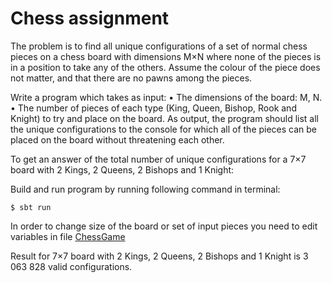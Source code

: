 Chess assignment
=====



The problem is to find all unique configurations of a set of normal chess pieces on a chess board with dimensions M×N where
none of the pieces is in a position to take any of the others.
Assume the colour of the piece does not matter, and that there are no pawns among the pieces.

Write a program which takes as input:
•      The dimensions of the board: M, N.
•      The number of pieces of each type (King, Queen, Bishop, Rook and Knight) to try and place on the board.
As output, the program should list all the unique configurations to the console for which all of the pieces can be placed on the board without threatening each other.

To get an answer of the total number of unique configurations for a 7×7 board with 2 Kings, 2 Queens, 2 Bishops and 1 Knight:

Build and run program by running following command in terminal:

    $ sbt run
In order to change size of the board or set of input pieces you need to edit variables in file [ChessGame](https://github.com/mtomas/chess/blob/master/src/main/scala/io/scalac/mtomas/chesstest/ChessGame.scala#L17)

Result for 7×7 board with 2 Kings, 2 Queens, 2 Bishops and 1 Knight is 3 063 828 valid configurations.



